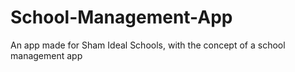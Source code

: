 # School-Management-App
An app made for Sham Ideal Schools, with the concept of a school management app
